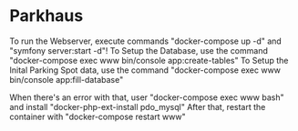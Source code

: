 # Parkhaus 

To run the Webserver, execute commands "docker-compose up -d" and "symfony server:start -d"!
To Setup the Database, use the command "docker-compose exec www bin/console app:create-tables"
To Setup the Inital Parking Spot data, use the command "docker-compose exec www bin/console app:fill-database"


When there's an error with that, user "docker-compose exec www bash" and install "docker-php-ext-install pdo_mysql"
After that, restart the container with "docker-compose restart www"